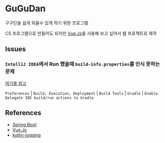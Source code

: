 # GuGuDan

구구단을 쉽게 외울수 있게 하기 위한 프로그램

CS 프로그램으로 만들어도 되지만 [Vue.Js](https://kr.vuejs.org/v2/guide/index.html)를 사용해 보고 싶어서 웹 프로젝트로 제작

## Issues

### `IntelliJ IDEA`에서 Run 했을때 `build-info.properties`를 인식 못하는 문제

[여기를 참고](https://stackoverflow.com/questions/47542270/how-do-i-generate-build-info-properties-in-the-intellij-out-directory-on-debug)

`Preferences` | `Build, Execution, Deployment` | `Build Tools` | `Gradle` | `Enable Delegate IDE build/run actions to Gradle`

## References

- [Spring Boot](https://projects.spring.io/spring-boot/)
- [Vue.Js](https://kr.vuejs.org/v2/guide/index.html)
- [kotlin-logging](https://github.com/MicroUtils/kotlin-logging)

